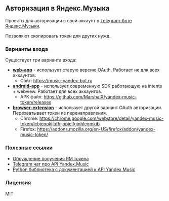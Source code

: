 ## Авторизация в Яндекс.Музыка

Проекты для авторизации в свой аккаунт в [Telegram-боте Яндекc.Музыки](https://t.me/music_yandex_bot). 

Позволяют скопировать токен для других нужд.

### Варианты входа

Существует три варианта входа:
- **[web-app](web-app)** - использует старую версию OAuth. Работает не для всех аккаунтов.
  - Сайт: https://music-yandex-bot.ru
- **[android-app](android-app)** - использует современную SDK работающую на intents + webview. Работает для всех аккаунтов.
  - APK файл: https://github.com/MarshalX/yandex-music-token/releases
- **[browser-extension](browser-extension)** - использует другой вариант OAuth авторизации. Перехватывает токен из перенаправления.
  - Chrome: https://chrome.google.com/webstore/detail/yandex-music-token/lcbjeookjibfhjjopieifgjnhlegmkib
  - Firefox: https://addons.mozilla.org/en-US/firefox/addon/yandex-music-token/

### Полезные ссылки

- [Обсуждение получения ЯМ токена](https://github.com/MarshalX/yandex-music-api/discussions/513)
- [Telegram чат про API Yandex.Music](https://t.me/yandex_music_api)
- [Python библиотека с документацией к API Yandex.Music](https://github.com/MarshalX/yandex-music-api)

### Лицензия

MIT
